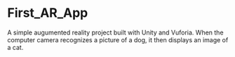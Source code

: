 # First_AR_App
A simple augumented reality project built with Unity and Vuforia. When the computer camera recognizes a picture of a dog, it then displays an image of a cat.
